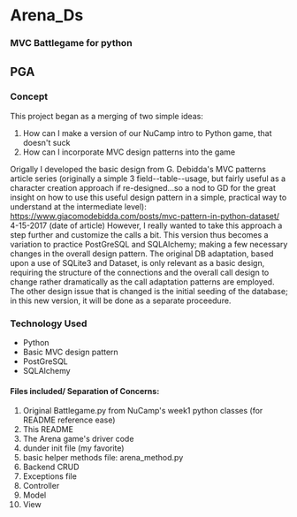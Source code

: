 # Arena_Ds

### MVC Battlegame for python
## PGA

### Concept
This project began as a merging of two simple ideas: 
1. How can I make a version of our NuCamp intro to Python game, that doesn't suck
2. How can I incorporate MVC design patterns into the game

Origally I developed the basic design from G. Debidda's MVC patterns article series (originally a simple 3 field--table--usage, but fairly useful as a character creation approach if re-designed...so a nod to GD for the great insight on how to use this useful design pattern in a simple, practical way to understand at the intermediate level): https://www.giacomodebidda.com/posts/mvc-pattern-in-python-dataset/  4-15-2017 (date of article) However, I really wanted to take this approach a step further and customize the calls a bit. This version thus becomes a variation to practice PostGreSQL and SQLAlchemy; making a few necessary changes in the overall design pattern. The original DB adaptation, based upon a use of SQLite3 and Dataset, is only relevant as a basic design, requiring the structure of the connections and the overall call design to change rather dramatically as the call adaptation patterns are employed. The other design issue that is changed is the initial seeding of the database; in this new version, it will be done as a separate proceedure.
### Technology Used
* Python
* Basic MVC design pattern 
* PostGreSQL
* SQLAlchemy

#### Files included/ Separation of Concerns:
1. Original Battlegame.py from NuCamp's week1 python classes (for README reference ease)
2. This README
3. The Arena game's driver code
4. dunder init file (my favorite)
5. basic helper methods file: arena_method.py
6. Backend CRUD
7. Exceptions file
8. Controller
9. Model
10. View